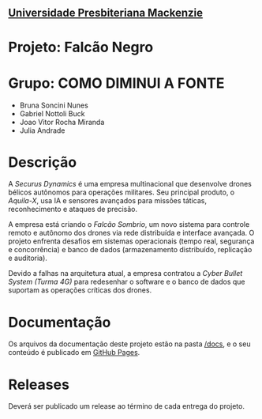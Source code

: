 <h2><a href= "https://www.mackenzie.br">Universidade Presbiteriana Mackenzie</a></h2>

# Projeto: Falcão Negro

# Grupo: COMO DIMINUI A FONTE
- Bruna Soncini Nunes
- Gabriel Nottoli Buck
- Joao Vitor Rocha Miranda
- Julia Andrade

# Descrição
A *Securus Dynamics* é uma empresa multinacional que desenvolve drones bélicos autônomos para operações militares. Seu principal produto, o *Aquila-X*, usa IA e sensores avançados para missões táticas, reconhecimento e ataques de precisão.

A empresa está criando o *Falcão Sombrio*, um novo sistema para controle remoto e autônomo dos drones via rede distribuída e interface avançada. O projeto enfrenta desafios em sistemas operacionais (tempo real, segurança e concorrência) e banco de dados (armazenamento distribuído, replicação e auditoria).

Devido a falhas na arquitetura atual, a empresa contratou a *Cyber Bullet System (Turma 4G)* para redesenhar o software e o banco de dados que suportam as operações críticas dos drones.

# Documentação

Os arquivos da documentação deste projeto estão na pasta [/docs](/docs), e o seu conteúdo é publicado em [GitHub Pages](https://comodiminuiafontedasilva.github.io/).

# Releases

Deverá ser publicado um release ao término de cada entrega do projeto.
